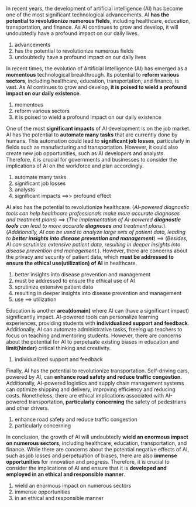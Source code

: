 In recent years, the development of artificial intelligence (AI) has become one of the most significant technological advancements. AI **has the potential to revolutionize numerous fields**, including healthcare, education, transportation, and finance. As AI continues to grow and develop, it will undoubtedly have a profound impact on our daily lives.

1. advancements
2. has the potential to revolutionize numerous fields
3. undoubtedly have a profound impact on our daily lives

In recent times, the evolution of Artificial Intelligence (AI) has emerged as a **momentous** technological breakthrough. Its potential to **reform various sectors**, including healthcare, education, transportation, and finance, is vast. As AI continues to grow and develop, **it is poised to wield a profound impact on our daily existence**.

1. momentous
2. reform various sectors
3. it is poised to wield a profound impact on our daily existence

One of the most **significant impacts** of AI development is on the job market. AI has the potential to **automate many tasks** that are currently done by humans. This automation could lead to **significant job losses**, particularly in fields such as manufacturing and transportation. However, it could also create new job opportunities, such as AI developers and analysts. Therefore, it is crucial for governments and businesses to consider the implications of AI on the workforce and plan accordingly.

1. automate many tasks
2. significant job losses
3. analysts
4. significant impacts ==>> profound effect

AI also has the potential to revolutionize healthcare. (*AI-powered diagnostic tools can help healthcare professionals make more accurate diagnoses and treatment plans*) ==> (*The implementation of AI-powered **diagnostic tools** can lead to more accurate **diagnoses** and treatment plans.*).  (*Additionally, AI can be used to analyze large sets of patient data, leading to **better insights into disease prevention and management***) ==> (*Besides, AI can scrutinize extensive patient data, resulting in deeper insights into disease prevention and management.*). However, there are concerns about the privacy and security of patient data, which **must be addressed to ensure the ethical use(utilization) of AI** in healthcare.

1. better insights into disease prevention and management
2. must be addressed to ensure the ethical use of AI
3. scrutinize extensive patient data
4. resulting in deeper insights into disease prevention and management
5. use ==> utilization

Education is another **area(domain)** where AI can (have a significant impact) significantly impact. AI-powered tools can personalize learning experiences, providing students with **individualized support and feedback**. Additionally, AI can automate administrative tasks, freeing up teachers to focus on teaching and mentoring students. However, there are concerns about the potential for AI to perpetuate existing biases in education and **limit(hinder)** critical thinking and creativity.

1. individualized support and feedback

Finally, AI has the potential to revolutionize transportation. Self-driving cars, powered by AI, can **enhance road safety and reduce traffic congestion**. Additionally, AI-powered logistics and supply chain management systems can optimize shipping and delivery, improving efficiency and reducing costs. Nonetheless, there are ethical implications associated with AI-powered transportation, **particularly concerning** the safety of pedestrians and other drivers.

1. enhance road safety and reduce traffic congestion
2. particularly concerning

In conclusion, the growth of AI will undoubtedly **wield an enormous impact on numerous sectors**, including healthcare, education, transportation, and finance. While there are concerns about the potential negative effects of AI, such as job losses and perpetuation of biases, there are also **immense opportunities** for innovation and progress. Therefore, it is crucial to consider the implications of AI and ensure that it is **developed and employed in an ethical and responsible manner**.

1. wield an enormous impact on numerous sectors
2. immense opportunities
3. in an ethical and responsible manner
